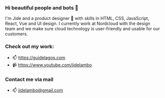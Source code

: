 ### Hi beautiful people and bots 👋

<!--
**JideLambo/JideLambo** is a ✨ _special_ ✨ repository because its `README.md` (this file) appears on your GitHub profile.

Here are some ideas to get you started:

- 🔭 I’m currently working on ...
- 🌱 I’m currently learning ...
- 👯 I’m looking to collaborate on ...
- 🤔 I’m looking for help with ...
- 💬 Ask me about ...
- 📫 How to reach me: ...
- 😄 Pronouns: ...
- ⚡ Fun fact: ...
-->

I'm Jide and a product designer 🎨 with skills in HTML, CSS, JavaScript, React, Vue and UI design. I currently work at Nordcloud with the design team and we make sure cloud technology is user-friendly and usable for our customers.

### Check out my work:
- 📫 https://guidelagos.com
- 📹 https://www.youtube.com/jidelambo

### Contact me via mail
- 📫 jidelambo@gmail.com
